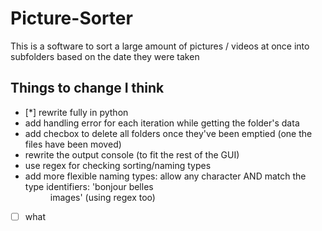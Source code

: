 # Picture-Sorter
This is a software to sort a large amount of pictures / videos at once into subfolders based on the date they were taken

## Things to change I think
- [*] rewrite fully in python
- add handling error for each iteration while getting the folder's data
- add checbox to delete all folders once they've been emptied (one the files have been moved)
- rewrite the output console (to fit the rest of the GUI)
- use regex for checking sorting/naming types
- add more flexible naming types: allow any character AND match the type identifiers: 'bonjour belles <dd> <mm> <yyyy> images' (using regex too)
- [ ] what
